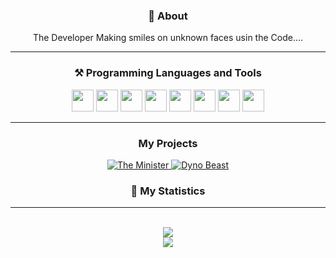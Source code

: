 
<div align = "center">


### :bust_in_silhouette: About
The Developer Making smiles on unknown faces usin the Code....
<hr>


### ⚒️ Programming Languages and Tools
<img width="35px" src="https://cdn.discordapp.com/emojis/813907629989691442.png?v=1" />
<img width="35px" src="https://cdn.discordapp.com/emojis/813907670176104478.png?v=1" />
<img width="35px" src="https://cdn.discordapp.com/emojis/230394175080628234.png?v=1" />
<img width="35px" src="https://cdn.discordapp.com/emojis/754345609384951940.gif?v=1" />
<img width="35px" src="https://cdn.discordapp.com/emojis/813909686449078353.png?v=1" />
<img width="35px" src="https://cdn.discordapp.com/emojis/813909685542584321.png?v=1" />
<img width="35px" src="https://cdn.discordapp.com/emojis/740222847586271383.png?v=1" />
<img width="35px" src="https://cdn.discordapp.com/emojis/754345273328664676.gif?v=1" />

<hr>
    
### My Projects 
    
<a href="https://top.gg/bot/846660939570872350">
  <img src="https://top.gg/api/widget/846660939570872350.svg" alt="The Minister" />
  </a>
    
<a href="https://top.gg/bot/870226869700673556">
  <img src="https://top.gg/api/widget/870226869700673556.svg" alt="Dyno Beast" />
  </a>
    
    
    

### 🔖 My Statistics
    

<hr>
    <br>
    <img src="https://github-readme-stats.vercel.app/api?username=Divyansh-OP&show_icons=true&hide_border=true&theme=dark&count_private=true">
    <br>
    <img src="https://github-readme-stats.vercel.app/api/top-langs/?username=Divyansh-OP&layout=compact&langs_count=8&theme=dark">
    <br>
    
</div>

    
</div>



